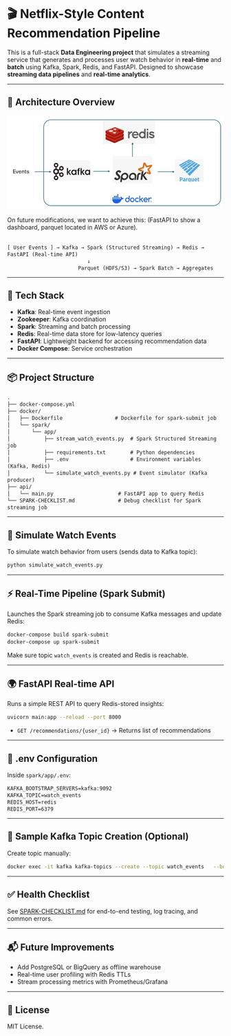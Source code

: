 # 🎬 Netflix-Style Content Recommendation Pipeline

This is a full-stack **Data Engineering project** that simulates a streaming service that generates and processes user watch behavior in **real-time** and **batch** using Kafka, Spark, Redis, and FastAPI. Designed to showcase **streaming data pipelines** and **real-time analytics**.

---

## 🚀 Architecture Overview

![alt text for screen readers](/kafka_arch.jpg "Streaming architecture")

On future modifications, we want to achieve this: (FastAPI to show a dashboard, 
parquet located in AWS or Azure).


```

[ User Events ] → Kafka → Spark (Structured Streaming) → Redis → FastAPI (Real-time API)
                          ↓
                       Parquet (HDFS/S3) → Spark Batch → Aggregates
```

---

## 🔧 Tech Stack

- **Kafka**: Real-time event ingestion
- **Zookeeper**: Kafka coordination
- **Spark**: Streaming and batch processing
- **Redis**: Real-time data store for low-latency queries
- **FastAPI**: Lightweight backend for accessing recommendation data
- **Docker Compose**: Service orchestration

---

## 📦 Project Structure

```
.
├── docker-compose.yml
├── docker/
│   ├── Dockerfile                 # Dockerfile for spark-submit job
│   └── spark/
│       └── app/
│           ├── stream_watch_events.py  # Spark Structured Streaming job
│           ├── requirements.txt        # Python dependencies
│           ├── .env                    # Environment variables (Kafka, Redis)
│           └── simulate_watch_events.py # Event simulator (Kafka producer)
├── api/
│   └── main.py                     # FastAPI app to query Redis
└── SPARK-CHECKLIST.md              # Debug checklist for Spark streaming job
```


---

## 🧪 Simulate Watch Events

To simulate watch behavior from users (sends data to Kafka topic):

```bash
python simulate_watch_events.py
```

---

## ⚡ Real-Time Pipeline (Spark Submit)

Launches the Spark streaming job to consume Kafka messages and update Redis:

```bash
docker-compose build spark-submit
docker-compose up spark-submit
```

Make sure topic `watch_events` is created and Redis is reachable.

---

## 🌍 FastAPI Real-time API

Runs a simple REST API to query Redis-stored insights:

```bash
uvicorn main:app --reload --port 8000
```

- `GET /recommendations/{user_id}` → Returns list of recommendations

---

## 📁 .env Configuration

Inside `spark/app/.env`:

```env
KAFKA_BOOTSTRAP_SERVERS=kafka:9092
KAFKA_TOPIC=watch_events
REDIS_HOST=redis
REDIS_PORT=6379
```

---

## 📄 Sample Kafka Topic Creation (Optional)

Create topic manually:

```bash
docker exec -it kafka kafka-topics --create --topic watch_events   --bootstrap-server kafka:9092 --replication-factor 1 --partitions 1
```

---

## ✅ Health Checklist

See [SPARK-CHECKLIST.md](SPARK-CHECKLIST.md) for end-to-end testing, log tracing, and common errors.

---


## 📬 Future Improvements

- Add PostgreSQL or BigQuery as offline warehouse
- Real-time user profiling with Redis TTLs
- Stream processing metrics with Prometheus/Grafana

---

## 📘 License

MIT License.